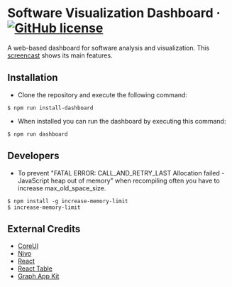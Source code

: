 # Software Visualization Dashboard &middot; [![GitHub license](https://img.shields.io/badge/license-MIT-green.svg)](https://github.com/rmllr/jqa-dashboard/blob/master/LICENSE) #

A web-based dashboard for software analysis and visualization. This [screencast](https://www.dropbox.com/s/l5cy1h0saj6khp5/Screencast-Software-Visualization-Dashboard-18-06-04.mp4?dl=0) shows its main features.

## Installation ##

* Clone the repository and execute the following command:

```
$ npm run install-dashboard
```

* When installed you can run the dashboard by executing this command:

```
$ npm run dashboard
```

## Developers ##

* To prevent "FATAL ERROR: CALL_AND_RETRY_LAST Allocation failed - JavaScript heap out of memory" when recompiling often you have to increase max_old_space_size.

```
$ npm install -g increase-memory-limit
$ increase-memory-limit
```

## External Credits ##

* [CoreUI](https://github.com/coreui/coreui-free-react-admin-template)
* [Nivo](https://github.com/plouc/nivo)
* [React](https://github.com/facebook/react)
* [React Table](https://github.com/react-tools/react-table)
* [Graph App Kit](https://github.com/neo4j-apps/graph-app-kit)